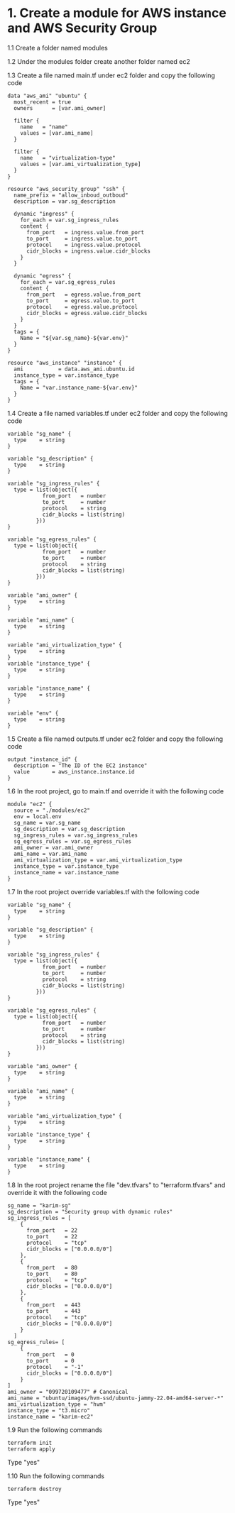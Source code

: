 # 1. Create a module for AWS instance and AWS Security Group

1.1 Create a folder named modules

1.2 Under the modules folder create another folder named ec2

1.3 Create a file named main.tf under ec2 folder and copy the following code
```
data "aws_ami" "ubuntu" {
  most_recent = true
  owners      = [var.ami_owner]

  filter {
    name   = "name"
    values = [var.ami_name]
  }

  filter {
    name   = "virtualization-type"
    values = [var.ami_virtualization_type]
  }
}

resource "aws_security_group" "ssh" {
  name_prefix = "allow_inboud_outboud"
  description = var.sg_description

  dynamic "ingress" {
    for_each = var.sg_ingress_rules
    content {
      from_port   = ingress.value.from_port
      to_port     = ingress.value.to_port
      protocol    = ingress.value.protocol
      cidr_blocks = ingress.value.cidr_blocks
    }
  }

  dynamic "egress" {
    for_each = var.sg_egress_rules
    content {
      from_port   = egress.value.from_port
      to_port     = egress.value.to_port
      protocol    = egress.value.protocol
      cidr_blocks = egress.value.cidr_blocks
    }
  }
  tags = {
    Name = "${var.sg_name}-${var.env}"
  }
}

resource "aws_instance" "instance" {
  ami           = data.aws_ami.ubuntu.id
  instance_type = var.instance_type
  tags = {
    Name = "var.instance_name-${var.env}"
  }
}
```

1.4 Create a file named variables.tf under ec2 folder and copy the following code
```
variable "sg_name" {
  type    = string
}

variable "sg_description" {
  type    = string
}

variable "sg_ingress_rules" {
  type = list(object({
           from_port   = number
           to_port     = number
           protocol    = string
           cidr_blocks = list(string)
         }))
}

variable "sg_egress_rules" {
  type = list(object({
           from_port   = number
           to_port     = number
           protocol    = string
           cidr_blocks = list(string)
         }))
}

variable "ami_owner" {
  type    = string
}

variable "ami_name" {
  type    = string
}

variable "ami_virtualization_type" {
  type    = string
}
variable "instance_type" {
  type    = string
}

variable "instance_name" {
  type    = string
}

variable "env" {
  type    = string
}
```

1.5 Create a file named outputs.tf under ec2 folder and copy the following code
```
output "instance_id" {
  description = "The ID of the EC2 instance"
  value       = aws_instance.instance.id
}
```
1.6 In the root project, go to main.tf and override it with the following code
```
module "ec2" {
  source = "./modules/ec2"
  env = local.env
  sg_name = var.sg_name
  sg_description = var.sg_description
  sg_ingress_rules = var.sg_ingress_rules
  sg_egress_rules = var.sg_egress_rules
  ami_owner = var.ami_owner
  ami_name = var.ami_name
  ami_virtualization_type = var.ami_virtualization_type
  instance_type = var.instance_type
  instance_name = var.instance_name
}
```

1.7 In the root project override variables.tf with the following code
```
variable "sg_name" {
  type    = string
}

variable "sg_description" {
  type    = string
}

variable "sg_ingress_rules" {
  type = list(object({
           from_port   = number
           to_port     = number
           protocol    = string
           cidr_blocks = list(string)
         }))
}

variable "sg_egress_rules" {
  type = list(object({
           from_port   = number
           to_port     = number
           protocol    = string
           cidr_blocks = list(string)
         }))
}

variable "ami_owner" {
  type    = string
}

variable "ami_name" {
  type    = string
}

variable "ami_virtualization_type" {
  type    = string
}
variable "instance_type" {
  type    = string
}

variable "instance_name" {
  type    = string
}
```

1.8 In the root project rename the file "dev.tfvars" to "terraform.tfvars" and override it with the following code
```
sg_name = "karim-sg"
sg_description = "Security group with dynamic rules"
sg_ingress_rules = [
    {
      from_port   = 22
      to_port     = 22
      protocol    = "tcp"
      cidr_blocks = ["0.0.0.0/0"]
    },
    {
      from_port   = 80
      to_port     = 80
      protocol    = "tcp"
      cidr_blocks = ["0.0.0.0/0"]
    },
    {
      from_port   = 443
      to_port     = 443
      protocol    = "tcp"
      cidr_blocks = ["0.0.0.0/0"]
    }
  ]
sg_egress_rules= [
    {
      from_port   = 0
      to_port     = 0
      protocol    = "-1"
      cidr_blocks = ["0.0.0.0/0"]
    }
]
ami_owner = "099720109477" # Canonical  
ami_name = "ubuntu/images/hvm-ssd/ubuntu-jammy-22.04-amd64-server-*"
ami_virtualization_type = "hvm"
instance_type = "t3.micro"
instance_name = "karim-ec2"
```

1.9 Run the following commands
```
terraform init 
terraform apply 
```
Type "yes"

1.10 Run the following commands
```
terraform destroy
```
Type "yes"